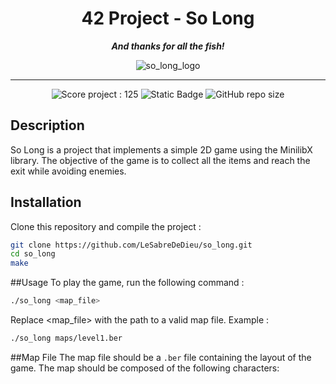 <h1 align="center">
	42 Project - So Long
</h1>

<p align="center">
	<b><i> And thanks for all the fish! </i></b>
</p>

<p align="center">
	<img src="https://raw.githubusercontent.com/ayogun/42-project-badges/refs/heads/main/badges/so_longm.png" alt="so_long_logo" />
</p>

---
<p align="center">
	<img src="https://img.shields.io/badge/Score-125-green?style=none&logo=42" alt="Score project : 125"/>
	<img alt="Static Badge" src="https://img.shields.io/badge/Outstanding-3-blue?style=none&logo=42">
	<img alt="GitHub repo size" src="https://img.shields.io/github/repo-size/LeSabreDeDieu/so_long?style=none&logo=github">
</p>

## Description
So Long is a project that implements a simple 2D game using the MinilibX library. The objective of the game is to collect all the items and reach the exit while avoiding enemies.

## Installation
Clone this repository and compile the project :
```bash
git clone https://github.com/LeSabreDeDieu/so_long.git
cd so_long
make
```

##Usage
To play the game, run the following command :
```bash
./so_long <map_file>
```
Replace <map_file> with the path to a valid map file. Example :
```bash
./so_long maps/level1.ber
```
##Map File
The map file should be a ```.ber``` file containing the layout of the game. The map should be composed of the following characters:

